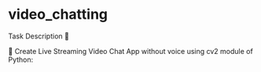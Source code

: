 # video_chatting
Task Description 📄

📌 Create Live Streaming Video Chat App without voice using cv2 module of Python: 
